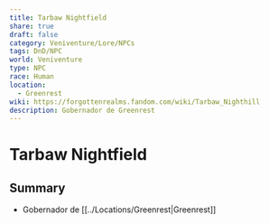 ```yaml
---
title: Tarbaw Nightfield
share: true
draft: false
category: Veniventure/Lore/NPCs
tags: DnD/NPC
world: Veniventure
type: NPC
race: Human
location:
  - Greenrest
wiki: https://forgottenrealms.fandom.com/wiki/Tarbaw_Nighthill
description: Gobernador de Greenrest
---
```


# Tarbaw Nightfield

## Summary

- Gobernador de [[../Locations/Greenrest|Greenrest]]